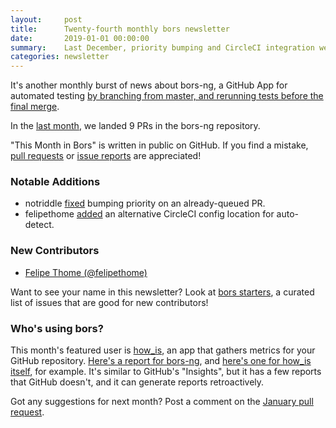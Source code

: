 ```yaml
---
layout:     post
title:      Twenty-fourth monthly bors newsletter
date:       2019-01-01 00:00:00
summary:    Last December, priority bumping and CircleCI integration were improved.
categories: newsletter
---
```


It's another monthly burst of news about bors-ng, a GitHub App for automated testing
[by branching from master, and rerunning tests before the final merge](https://news.ycombinator.com/item?id=18463075).

In the [last month](https://github.com/bors-ng/bors-ng/pulls?utf8=%E2%9C%93&q=is%3Apr%20is%3Aclosed%20closed%3A2018-12-01..2018-12-31),
we landed 9 PRs in the bors-ng repository.

"This Month in Bors" is written in public on GitHub.
If you find a mistake, [pull requests] or [issue reports] are appreciated!

[pull requests]: https://github.com/bors-ng/bors-ng.github.io/pulls
[issue reports]: https://github.com/bors-ng/bors-ng.github.io/issues


### Notable Additions

* notriddle [fixed](https://github.com/bors-ng/bors-ng/pull/563) bumping priority on an already-queued PR.
* felipethome [added](https://github.com/bors-ng/bors-ng/pull/565) an alternative CircleCI config location for auto-detect.


### New Contributors

* [Felipe Thome (@felipethome)](https://github.com/felipethome)

Want to see your name in this newsletter? Look at [bors starters](https://bors.tech/starters/), a curated list of issues that are good for new contributors!


### Who's using bors?

This month's featured user is [how\_is](https://github.com/how-is/how_is), an app that gathers metrics for your GitHub repository. [Here's a report for bors-ng](https://bors.tech/newsletter/2019/01/01/tmib-24/report.html), and [here's one for how\_is itself](https://how-is.github.io/manual-reports/how_is/2017/07/02/report.html), for example. It's similar to GitHub's "Insights", but it has a few reports that GitHub doesn't, and it can generate reports retroactively.

Got any suggestions for next month?
Post a comment on the [January pull request](https://github.com/bors-ng/bors-ng.github.io/pull/69).
